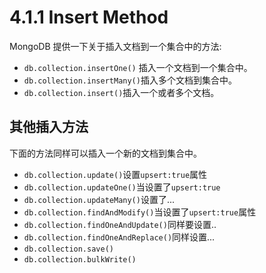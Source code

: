 # 4.1.1 Insert Method

MongoDB 提供一下关于插入文档到一个集合中的方法:

- ```db.collection.insertOne()``` 插入一个文档到一个集合中。
- ```db.collection.insertMany()```插入多个文档到集合中。
- ```db.collection.insert()```插入一个或者多个文档。

## 其他插入方法

下面的方法同样可以插入一个新的文档到集合中。

- ```db.collection.update()```设置```upsert:true```属性
- ```db.collection.updateOne()```当设置了```upsert:true```
- ```db.collection.updateMany()```设置了...
- ```db.collection.findAndModify()```当设置了```upsert:true```属性
- ```db.collection.findOneAndUpdate()```同样要设置..
- ```db.collection.findOneAndReplace()```同样设置...
- ```db.collection.save()```
- ```db.collection.bulkWrite()```